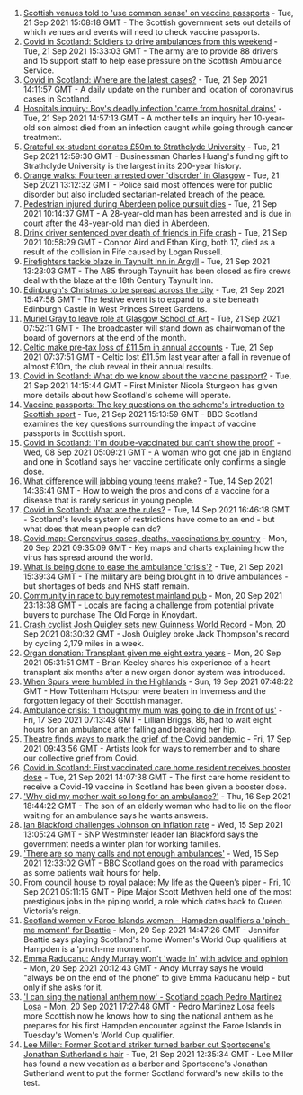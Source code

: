 1. [Scottish venues told to 'use common sense' on vaccine passports](https://www.bbc.co.uk/news/uk-scotland-scotland-politics-58638825?at_medium=RSS&at_campaign=KARANGA) - Tue, 21 Sep 2021 15:08:18 GMT - The Scottish government sets out details of which venues and events will need to check vaccine passports.
2. [Covid in Scotland: Soldiers to drive ambulances from this weekend](https://www.bbc.co.uk/news/uk-scotland-58641946?at_medium=RSS&at_campaign=KARANGA) - Tue, 21 Sep 2021 15:33:03 GMT - The army are to provide 88 drivers and 15 support staff to help ease pressure on the Scottish Ambulance Service.
3. [Covid in Scotland: Where are the latest cases?](https://www.bbc.co.uk/news/uk-scotland-53511877?at_medium=RSS&at_campaign=KARANGA) - Tue, 21 Sep 2021 14:11:57 GMT - A daily update on the number and location of coronavirus cases in Scotland.
4. [Hospitals inquiry: Boy's deadly infection 'came from hospital drains'](https://www.bbc.co.uk/news/uk-scotland-58624931?at_medium=RSS&at_campaign=KARANGA) - Tue, 21 Sep 2021 14:57:13 GMT - A mother tells an inquiry her 10-year-old son almost died from an infection caught while going through cancer treatment.
5. [Grateful ex-student donates £50m to Strathclyde University](https://www.bbc.co.uk/news/uk-scotland-glasgow-west-58628270?at_medium=RSS&at_campaign=KARANGA) - Tue, 21 Sep 2021 12:59:30 GMT - Businessman Charles Huang's funding gift to Strathclyde University is the largest in its 200-year history.
6. [Orange walks: Fourteen arrested over 'disorder' in Glasgow](https://www.bbc.co.uk/news/uk-scotland-glasgow-west-58639980?at_medium=RSS&at_campaign=KARANGA) - Tue, 21 Sep 2021 13:12:32 GMT - Police said most offences were for public disorder but also included sectarian-related breach of the peace.
7. [Pedestrian injured during Aberdeen police pursuit dies](https://www.bbc.co.uk/news/uk-scotland-north-east-orkney-shetland-58638245?at_medium=RSS&at_campaign=KARANGA) - Tue, 21 Sep 2021 10:14:37 GMT - A 28-year-old man has been arrested and is due in court after the 48-year-old man died in Aberdeen.
8. [Drink driver sentenced over death of friends in Fife crash](https://www.bbc.co.uk/news/uk-scotland-edinburgh-east-fife-58637826?at_medium=RSS&at_campaign=KARANGA) - Tue, 21 Sep 2021 10:58:29 GMT - Connor Aird and Ethan King, both 17, died as a result of the collision in Fife caused by Logan Russell.
9. [Firefighters tackle blaze in Taynuilt Inn in Argyll](https://www.bbc.co.uk/news/uk-scotland-glasgow-west-58635792?at_medium=RSS&at_campaign=KARANGA) - Tue, 21 Sep 2021 13:23:03 GMT - The A85 through Taynuilt has been closed as fire crews deal with the blaze at the 18th Century Taynuilt Inn.
10. [Edinburgh's Christmas to be spread across the city](https://www.bbc.co.uk/news/uk-scotland-edinburgh-east-fife-58639087?at_medium=RSS&at_campaign=KARANGA) - Tue, 21 Sep 2021 15:47:58 GMT - The festive event is to expand to a site beneath Edinburgh Castle in West Princes Street Gardens.
11. [Muriel Gray to leave role at Glasgow School of Art](https://www.bbc.co.uk/news/uk-scotland-glasgow-west-58635791?at_medium=RSS&at_campaign=KARANGA) - Tue, 21 Sep 2021 07:52:11 GMT - The broadcaster will stand down as chairwoman of the board of governors at the end of the month.
12. [Celtic make pre-tax loss of £11.5m in annual accounts](https://www.bbc.co.uk/sport/football/58635810?at_medium=RSS&at_campaign=KARANGA) - Tue, 21 Sep 2021 07:37:51 GMT - Celtic lost £11.5m last year after a fall in revenue of almost £10m, the club reveal in their annual results.
13. [Covid in Scotland: What do we know about the vaccine passport?](https://www.bbc.co.uk/news/uk-scotland-58422607?at_medium=RSS&at_campaign=KARANGA) - Tue, 21 Sep 2021 14:15:44 GMT - First Minister Nicola Sturgeon has given more details about how Scotland's scheme will operate.
14. [Vaccine passports: The key questions on the scheme's introduction to Scottish sport](https://www.bbc.co.uk/sport/scotland/58588302?at_medium=RSS&at_campaign=KARANGA) - Tue, 21 Sep 2021 15:13:59 GMT - BBC Scotland examines the key questions surrounding the impact of vaccine passports in Scottish sport.
15. [Covid in Scotland: 'I'm double-vaccinated but can't show the proof'](https://www.bbc.co.uk/news/uk-scotland-58475922?at_medium=RSS&at_campaign=KARANGA) - Wed, 08 Sep 2021 05:09:21 GMT - A woman who got one jab in England and one in Scotland says her vaccine certificate only confirms a single dose.
16. [What difference will jabbing young teens make?](https://www.bbc.co.uk/news/health-58423152?at_medium=RSS&at_campaign=KARANGA) - Tue, 14 Sep 2021 14:36:41 GMT - How to weigh the pros and cons of a vaccine for a disease that is rarely serious in young people.
17. [Covid in Scotland: What are the rules?](https://www.bbc.co.uk/news/uk-scotland-53166816?at_medium=RSS&at_campaign=KARANGA) - Tue, 14 Sep 2021 16:46:18 GMT - Scotland's levels system of restrictions have come to an end - but what does that mean people can do?
18. [Covid map: Coronavirus cases, deaths, vaccinations by country](https://www.bbc.co.uk/news/world-51235105?at_medium=RSS&at_campaign=KARANGA) - Mon, 20 Sep 2021 09:35:09 GMT - Key maps and charts explaining how the virus has spread around the world.
19. [What is being done to ease the ambulance 'crisis'?](https://www.bbc.co.uk/news/uk-scotland-58588112?at_medium=RSS&at_campaign=KARANGA) - Tue, 21 Sep 2021 15:39:34 GMT - The military are being brought in to drive ambulances - but shortages of beds and NHS staff remain.
20. [Community in race to buy remotest mainland pub](https://www.bbc.co.uk/news/uk-scotland-highlands-islands-58624724?at_medium=RSS&at_campaign=KARANGA) - Mon, 20 Sep 2021 23:18:38 GMT - Locals are facing a challenge from potential private buyers to purchase The Old Forge in Knoydart.
21. [Crash cyclist Josh Quigley sets new Guinness World Record](https://www.bbc.co.uk/news/uk-scotland-edinburgh-east-fife-58622023?at_medium=RSS&at_campaign=KARANGA) - Mon, 20 Sep 2021 08:30:32 GMT - Josh Quigley broke Jack Thompson's record by cycling 2,179 miles in a week.
22. [Organ donation: Transplant given me eight extra years](https://www.bbc.co.uk/news/uk-scotland-north-east-orkney-shetland-58597168?at_medium=RSS&at_campaign=KARANGA) - Mon, 20 Sep 2021 05:31:51 GMT - Brian Keeley shares his experience of a heart transplant six months after a new organ donor system was introduced.
23. [When Spurs were humbled in the Highlands](https://www.bbc.co.uk/news/uk-scotland-highlands-islands-58542543?at_medium=RSS&at_campaign=KARANGA) - Sun, 19 Sep 2021 07:48:22 GMT - How Tottenham Hotspur were beaten in Inverness and the forgotten legacy of their Scottish manager.
24. [Ambulance crisis: 'I thought my mum was going to die in front of us'](https://www.bbc.co.uk/news/uk-scotland-edinburgh-east-fife-58585395?at_medium=RSS&at_campaign=KARANGA) - Fri, 17 Sep 2021 07:13:43 GMT - Lillian Briggs, 86, had to wait eight hours for an ambulance after falling and breaking her hip.
25. [Theatre finds ways to mark the grief of the Covid pandemic](https://www.bbc.co.uk/news/uk-scotland-58595864?at_medium=RSS&at_campaign=KARANGA) - Fri, 17 Sep 2021 09:43:56 GMT - Artists look for ways to remember and to share our collective grief from Covid.
26. [Covid in Scotland: First vaccinated care home resident receives booster dose](https://www.bbc.co.uk/news/uk-scotland-58642244?at_medium=RSS&at_campaign=KARANGA) - Tue, 21 Sep 2021 14:07:38 GMT - The first care home resident to receive a Covid-19 vaccine in Scotland has been given a booster dose.
27. ['Why did my mother wait so long for an ambulance?'](https://www.bbc.co.uk/news/uk-scotland-58591075?at_medium=RSS&at_campaign=KARANGA) - Thu, 16 Sep 2021 18:44:22 GMT - The son of an elderly woman who had to lie on the floor waiting for an ambulance says he wants answers.
28. [Ian Blackford challenges Johnson on inflation rate](https://www.bbc.co.uk/news/uk-politics-58570946?at_medium=RSS&at_campaign=KARANGA) - Wed, 15 Sep 2021 13:05:24 GMT - SNP Westminster leader Ian Blackford says the government needs a winter plan for working families.
29. ['There are so many calls and not enough ambulances'](https://www.bbc.co.uk/news/uk-scotland-58573795?at_medium=RSS&at_campaign=KARANGA) - Wed, 15 Sep 2021 12:33:02 GMT - BBC Scotland goes on the road with paramedics as some patients wait hours for help.
30. [From council house to royal palace: My life as the Queen’s piper](https://www.bbc.co.uk/news/uk-scotland-58476253?at_medium=RSS&at_campaign=KARANGA) - Fri, 10 Sep 2021 05:11:15 GMT - Pipe Major Scott Methven held one of the most prestigious jobs in the piping world, a role which dates back to Queen Victoria’s reign.
31. [Scotland women v Faroe Islands women - Hampden qualifiers a 'pinch-me moment' for Beattie](https://www.bbc.co.uk/sport/football/58627425?at_medium=RSS&at_campaign=KARANGA) - Mon, 20 Sep 2021 14:47:26 GMT - Jennifer Beattie says playing Scotland's home Women's World Cup qualifiers at Hampden is a 'pinch-me moment'.
32. [Emma Raducanu: Andy Murray won't 'wade in' with advice and opinion](https://www.bbc.co.uk/sport/tennis/58633034?at_medium=RSS&at_campaign=KARANGA) - Mon, 20 Sep 2021 20:12:43 GMT - Andy Murray says he would "always be on the end of the phone" to give Emma Raducanu help - but only if she asks for it.
33. ['I can sing the national anthem now' - Scotland coach Pedro Martinez Losa](https://www.bbc.co.uk/sport/av/football/58631207?at_medium=RSS&at_campaign=KARANGA) - Mon, 20 Sep 2021 17:27:48 GMT - Pedro Martinez Losa feels more Scottish now he knows how to sing the national anthem as he prepares for his first Hampden encounter against the Faroe Islands in Tuesday's Women's World Cup qualifier.
34. [Lee Miller: Former Scotland striker turned barber cut Sportscene's Jonathan Sutherland's hair](https://www.bbc.co.uk/sport/av/football/58632495?at_medium=RSS&at_campaign=KARANGA) - Tue, 21 Sep 2021 12:35:34 GMT - Lee Miller has found a new vocation as a barber and Sportscene's Jonathan Sutherland went to put the former Scotland forward's new skills to the test.
